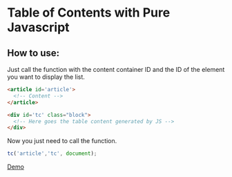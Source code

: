 # Table of Contents with Pure Javascript

## How to use:
Just call the function with the content container ID and the ID of the element you want to display the list.

```html
<article id='article'>
  <!-- Content -->
</article>
```

```html
<div id='tc' class="block">
  <!-- Here goes the table content generated by JS -->
</div>
```

Now you just need to call the function.

```javascript
tc('article','tc', document);
```
[Demo](https://arcandres.github.io/table-of-contents/)
